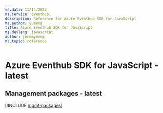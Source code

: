 ```yaml
---
ms.data: 11/14/2022
ms.service: eventhub
description: Reference for Azure Eventhub SDK for JavaScript
ms.author: yumeng
title: Azure Eventhub SDK for JavaScript
ms.devlang: javascript
author: jeremymeng
ms.topic: reference
---
```

# Azure Eventhub SDK for JavaScript - latest

## Management packages - latest
[!INCLUDE [mgmt-packages](eventhub-mgmt-index.md)]